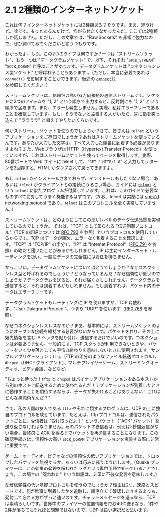 # 2.1 2種類のインターネットソケット

これは何？インターネットソケットには2種類ある？そうです。まあ、違うけど。嘘です。もっとあるんだけど、怖がらせたくなかったんだ。ここでは2種類しか話しません。ただし、この文章では、"Raw Sockets" も非常に強力なので、ぜひ調べてみてくださいと言うつもりです。

わかったよ、もう。この2つのタイプは何ですか？一つは "ストリームソケット"、もう一つは "データグラムソケット" で、以下、それぞれ "`SOCK_STREAM`" "`SOCK_DGRAM`" と呼ぶことがあります。データグラムソケットは "コネクションレス型ソケット" と呼ばれることもあります 。（ただし、本当に必要であれば `connect()` を使用することができます。後述の [`connect()`](../system-calls-or-bust/connect-hey-you.md) を参照してください。）

ストリームソケットは、信頼性の高い双方向接続の通信ストリームです。ソケットに2つのアイテムを "1, 2" という順序で出力すると、反対側にも "1, 2" という順序で届きます。また、エラーも発生しません。実際、私はエラーフリーであることを確信しています。もし、そうでないと主張する人がいたら、耳に指を突っ込んで "ララララ" と唱えてやりたいくらいです。

何がストリーム・ソケットを使うのでしょうか？さて、皆さんは `telnet` というアプリケーションをご存知でしょうか？あれはストリームソケットを使っているんです。あなたが入力した文字は、すべて入力した順番に到着する必要がありますよね？また、Webブラウザは HTTP（Hypertext Transfer Protocol）を使っていますが、これはストリームソケットを使ってページを取得します。実際、80番ポートで Web サイトに telnet して、"`GET / HTTP/1.0`" と入力してリターンを2回押すと、HTML がダンプされて戻ってきますよ。

もし `telnet` がインストールされておらず、インストールもしたくない場合、あるいは `telnet` がクライアントとの接続にうるさい場合、ガイドには [`telnot`](https://beej.us/guide/bgnet/examples/telnot.c) という `telnet` に似たプログラムが付属しています。これは、このガイドで必要なものすべてに対してうまく機能するはずです。（なお、telnet は実際には [spec'd networking protocol](https://datatracker.ietf.org/doc/html/rfc854) であり、`telnot` はこのプロトコルを全く実装していません。）

ストリームソケットは、どのようにしてこの高いレベルのデータ伝送品質を実現しているのでしょうか。 それは、"TCP" として知られる "伝送制御プロトコル"（TCP の詳細については [RFC 793](https://datatracker.ietf.org/doc/html/rfc793) を参照）というプロトコルを使用しているからです。TCP はデータが順次、エラーなく到着することを確認します。"TCP" は "TCP/IP" の半分で、"IP" は "Internet Protocol"（[RFC 791](https://datatracker.ietf.org/doc/html/rfc791) を参照）の略だと聞いたことがあるかもしれません。IP は主にインターネット・ルーティングを扱い、一般にデータの完全性には責任を持ちません。

かっこいい。データグラムソケットについてはどうでしょうか？なぜコネクションレス型と呼ばれるのでしょうか？どうなっているんだ？なぜ信頼性が低いのでしょうか？データグラムを送ると、それが届くかもしれません。データグラムを送信すると、それは到着するかもしれません。もし到着すれば、パケット内のデータはエラーフリーです。

データグラムソケットもルーティングに IP を使いますが、TCP は使わず、"User Datagram Protocol"、つまり "UDP" を使います（[RFC 768](https://datatracker.ietf.org/doc/html/rfc768) を参照）。

なぜコネクションレスレスなのか？まあ、基本的には、ストリームソケットのようにオープンな接続を維持する必要がないからです。パケットを作り、その上に宛先情報を含む IP ヘッダを貼り付け、送信するだけでいいのです。コネクションは必要ありません。一般的には、TCP スタックが利用できないときや、パケットをいくつか落としても宇宙の終わりを意味しないときに使用されます。サンプルアプリケーション：`tftp`（FTP の弟分のようなファイル転送プロトコル）、`dhcpcd`（DHCP クライアント）、マルチプレイヤーゲーム、ストリーミングオーディオ、ビデオ会議、などなど。

"ちょっと待った！`tftp` と `dhcpcd` はバイナリアプリケーションをあるホストから別のホストに転送するために使われるんだ！アプリケーションが到着したときに動作することを期待するならば、データが失われることはありえない！これはどんな黒魔術なんだ？"

さて、私の人間の友人である `tftp` やそれに類するプログラムは、UDP の上に独自のプロトコルを載せています。たとえば、tftp プロトコルは、送信されたパケットごとに、受信者は "受け取ったよ！" というパケット（"ACK" パケット）を送り返さなければなりません。元のパケットの送信者は、例えば5秒間返信がない場合、最終的に ACK を得るまでパケットを再送信することになります。この確認手続きは、信頼性の高い `SOCK_DGRAM` アプリケーションを実装する際に非常に重要です。

ゲーム、オーディオ、ビデオなどの信頼性の低いアプリケーションでは、ドロップしたパケットを無視するか、あるいは巧みに補うようにします。（Quake プレイヤーは、この効果の発現を呪われたラグという専門用語で知っていることでしょう。この場合の "呪われた" という単語は、非常に不敬な発言を意味します。）

なぜ信頼性の低い基礎プロトコルを使うのでしょうか？理由は2つ、速度とスピードです。何が無事に到着したかを追跡し、順序立てて確認したりするよりも、発射して忘れる方がずっと速いのです。チャットメッセージを送るなら、TCP は素晴らしいです。世界中のプレイヤーの位置情報を毎秒40件送るなら、1件や2件が落ちてもそれほど問題ではないので、UDP は良い選択だと思います。
